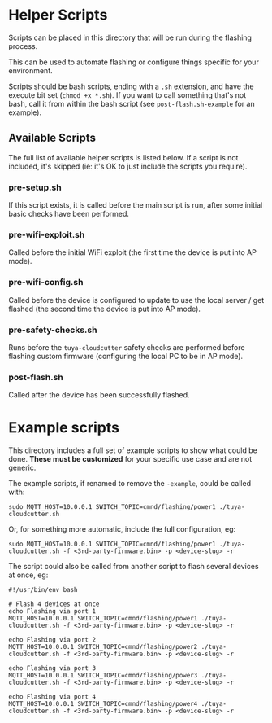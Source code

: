 # Helper Scripts

Scripts can be placed in this directory that will be run during the flashing process.

This can be used to automate flashing or configure things specific for your environment.

Scripts should be bash scripts, ending with a `.sh` extension, and have the execute bit set (`chmod +x *.sh`). If you want to call something that's not bash, call it from within the bash script (see `post-flash.sh-example` for an example).

## Available Scripts

The full list of available helper scripts is listed below. If a script is not included, it's skipped (ie: it's OK to just include the scripts you require).

### pre-setup.sh

If this script exists, it is called before the main script is run, after some initial basic checks have been performed.

### pre-wifi-exploit.sh

Called before the initial WiFi exploit (the first time the device is put into AP mode).

### pre-wifi-config.sh

Called before the device is configured to update to use the local server / get flashed (the second time the device is put into AP mode).

### pre-safety-checks.sh

Runs before the `tuya-cloudcutter` safety checks are performed before flashing custom firmware (configuring the local PC to be in AP mode).

### post-flash.sh

Called after the device has been successfully flashed.

# Example scripts

This directory includes a full set of example scripts to show what could be done. **These must be customized** for your specific use case and are not generic.

The example scripts, if renamed to remove the `-example`, could be called with:

```
sudo MQTT_HOST=10.0.0.1 SWITCH_TOPIC=cmnd/flashing/power1 ./tuya-cloudcutter.sh
```

Or, for something more automatic, include the full configuration, eg:

```
sudo MQTT_HOST=10.0.0.1 SWITCH_TOPIC=cmnd/flashing/power1 ./tuya-cloudcutter.sh -f <3rd-party-firmware.bin> -p <device-slug> -r
```

The script could also be called from another script to flash several devices at once, eg:

```
#!/usr/bin/env bash

# Flash 4 devices at once
echo Flashing via port 1
MQTT_HOST=10.0.0.1 SWITCH_TOPIC=cmnd/flashing/power1 ./tuya-cloudcutter.sh -f <3rd-party-firmware.bin> -p <device-slug> -r

echo Flashing via port 2
MQTT_HOST=10.0.0.1 SWITCH_TOPIC=cmnd/flashing/power2 ./tuya-cloudcutter.sh -f <3rd-party-firmware.bin> -p <device-slug> -r

echo Flashing via port 3
MQTT_HOST=10.0.0.1 SWITCH_TOPIC=cmnd/flashing/power3 ./tuya-cloudcutter.sh -f <3rd-party-firmware.bin> -p <device-slug> -r

echo Flashing via port 4
MQTT_HOST=10.0.0.1 SWITCH_TOPIC=cmnd/flashing/power4 ./tuya-cloudcutter.sh -f <3rd-party-firmware.bin> -p <device-slug> -r
```
